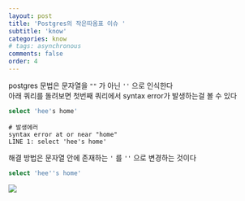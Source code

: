 ```yaml
---
layout: post
title: 'Postgres의 작은따옴표 이슈 '
subtitle: 'know'
categories: know
# tags: asynchronous
comments: false
order: 4
---
```


postgres 문법은 문자열을 ```""``` 가 아닌 ```''``` 으로 인식한다  
아래 쿼리를 돌려보면 첫번째 쿼리에서 syntax error가 발생하는걸 볼 수 있다
```sql
select 'hee's home'
```

```text
# 발생에러
syntax error at or near "home"
LINE 1: select 'hee's home'
```

해결 방법은 문자열 안에 존재하는 ```'``` 를 ```''``` 으로 변경하는 것이다
```sql
select 'hee''s home'
```
<img src="https://heejung-gjt.github.io/assets/img/know/query_res1.png" align="left">